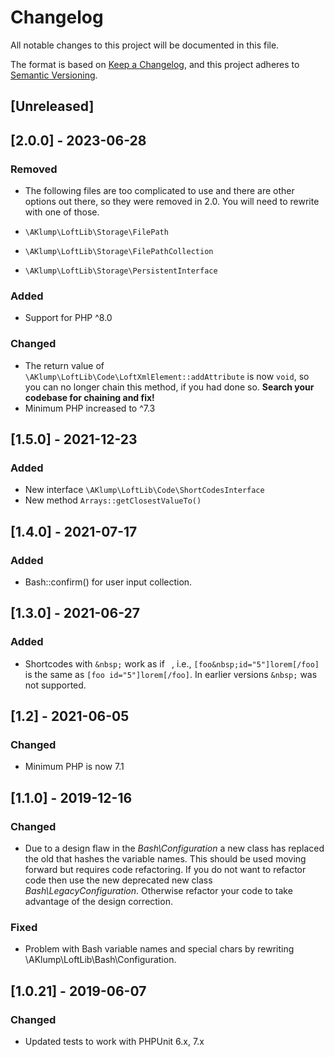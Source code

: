 # Changelog

All notable changes to this project will be documented in this file.

The format is based on [Keep a Changelog](https://keepachangelog.com/en/1.0.0/), and this project adheres to [Semantic Versioning](https://semver.org/spec/v2.0.0.html).

## [Unreleased]

## [2.0.0] - 2023-06-28

### Removed

- The following files are too complicated to use and there are other options out there, so they were removed in 2.0. You will need to rewrite with one of those.

- `\AKlump\LoftLib\Storage\FilePath`
- `\AKlump\LoftLib\Storage\FilePathCollection`
- `\AKlump\LoftLib\Storage\PersistentInterface`

### Added

- Support for PHP ^8.0

### Changed

- The return value of `\AKlump\LoftLib\Code\LoftXmlElement::addAttribute` is now `void`, so you can no longer chain this method, if you had done so.  **Search your codebase for chaining and fix!**
- Minimum PHP increased to ^7.3

## [1.5.0] - 2021-12-23

### Added

- New interface `\AKlump\LoftLib\Code\ShortCodesInterface`
- New method `Arrays::getClosestValueTo()`

## [1.4.0] - 2021-07-17

### Added

- Bash::confirm() for user input collection.

## [1.3.0] - 2021-06-27

### Added

- Shortcodes with `&nbsp;` work as if ` `, i.e., `[foo&nbsp;id="5"]lorem[/foo]` is the same as `[foo id="5"]lorem[/foo]`. In earlier versions `&nbsp;` was not supported.

## [1.2] - 2021-06-05

### Changed

- Minimum PHP is now 7.1

## [1.1.0] - 2019-12-16

### Changed

- Due to a design flaw in the _Bash\Configuration_ a new class has replaced the old that hashes the variable names. This should be used moving forward but requires code refactoring. If you do not want to refactor code then use the new deprecated new class _Bash\LegacyConfiguration_. Otherwise refactor your code to take advantage of the design correction.

### Fixed

- Problem with Bash variable names and special chars by rewriting \AKlump\LoftLib\Bash\Configuration.

## [1.0.21] - 2019-06-07

### Changed

- Updated tests to work with PHPUnit 6.x, 7.x
  
